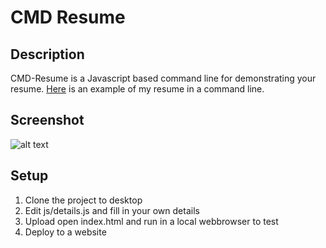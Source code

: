 # CMD Resume
## Description
CMD-Resume is a Javascript based command line for demonstrating your resume. [Here](http://cmd-resume.s3-ap-southeast-2.amazonaws.com/index.html) is an example of my resume in a command line.

## Screenshot
![alt text](https://s3-ap-southeast-2.amazonaws.com/bbody-images/github/cmd-resume/cmd-resume.png
 "CMD Resume Screenshot")

## Setup
1. Clone the project to desktop
2. Edit js/details.js and fill in your own details
5. Upload open index.html and run in a local webbrowser to test
6. Deploy to a website
